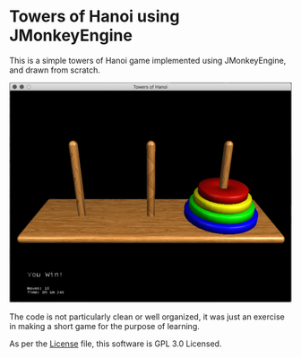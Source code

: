 # Towers of Hanoi using JMonkeyEngine

This is a simple towers of Hanoi game implemented using JMonkeyEngine, and drawn from scratch.

![Game Won](Assets/Readme/Win.png)

The code is not particularly clean or well organized, it was just an exercise in making a short game for the purpose of learning.

As per the [License](LICENSE) file, this software is GPL 3.0 Licensed.
